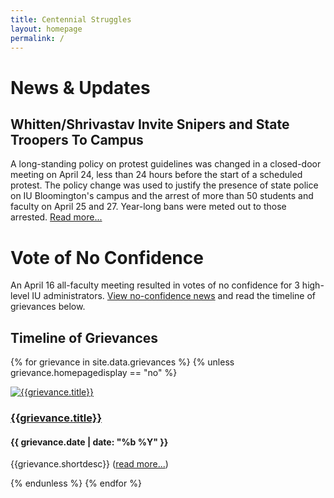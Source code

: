 ```yaml
---
title: Centennial Struggles
layout: homepage
permalink: /
---
```


# News & Updates

## Whitten/Shrivastav Invite Snipers and State Troopers To Campus

A long-standing policy on protest guidelines was changed in a closed-door meeting on April 24, less than 24 hours before the start of a scheduled protest. The policy change was used to justify the presence of state police on IU Bloomington's campus and the arrest of more than 50 students and faculty on April 25 and 27. Year-long bans were meted out to those arrested. [Read more...](content/policepresence.html)

# Vote of No Confidence

An April 16 all-faculty meeting resulted in votes of no confidence for 3 high-level IU administrators. [View no-confidence news](content/VoNC.html) and read the timeline of grievances below.

## Timeline of Grievances


<div class="grid-container">
<div class="grid-x grid-padding-x grid-margin-x">

{% for grievance in site.data.grievances %}
{% unless grievance.homepagedisplay == "no" %}
<div class="cell filter-item small-12 medium-6 large-4 card">
<div class="card-thumbnail">
<a href="/content/{{ grievance.link }}" alt="{{grievance.title}}">
<img class="square thumbnail" src="{{grievance.image}}" alt="{{grievance.title}}"/></a>
</div>
<h3 class="card-title accentbg"><a href="/content/{{ grievance.link }}" alt="{{grievance.title}}">{{grievance.title}}</a></h3>
<h4 class="card-contributor">{{ grievance.date | date: "%b %Y" }}</h4>
<p class="card-desc">{{grievance.shortdesc}} (<a href="/content/{{grievance.link}}"  alt="{{grievance.title}}">read more...</a>)</p>
</div>
{% endunless %}
{% endfor %}


</div>
</div>
